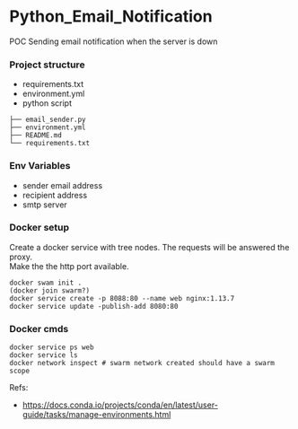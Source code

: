 # Python_Email_Notification

POC Sending email notification when the server is down

### Project structure
  
* requirements.txt  
* environment.yml  
* python script  

```
├── email_sender.py
├── environment.yml
├── README.md
└── requirements.txt
```

### Env Variables

* sender email address  
* recipient address  
* smtp server 


### Docker setup

Create a docker service with tree nodes. The requests will be answered the proxy.  
Make the the http port available.  

```
docker swam init .
(docker join swarm?)
docker service create -p 8088:80 --name web nginx:1.13.7
docker service update -publish-add 8080:80
```
### Docker cmds

```
docker service ps web
docker service ls
docker network inspect # swarm network created should have a swarm scope
```

Refs:  
* https://docs.conda.io/projects/conda/en/latest/user-guide/tasks/manage-environments.html  
 

